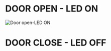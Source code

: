 # DOOR OPEN - LED ON
![Door open-LED ON](https://user-images.githubusercontent.com/101352498/164684387-7b8fb139-d5e5-4c5b-8189-c143a04de680.png)
# DOOR CLOSE - LED OFF


